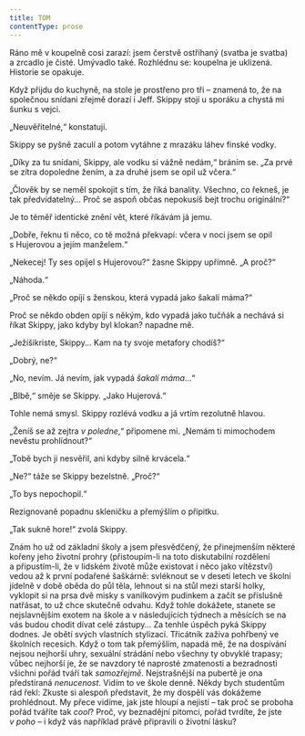 ```yaml
---
title: TOM
contentType: prose
---
```


<section>

Ráno mě v koupelně cosi zarazí: jsem čerstvě ostříhaný (svatba je svatba) a zrcadlo je čisté. Umývadlo také. Rozhlédnu se: koupelna je uklizená. Historie se opakuje.

Když přijdu do kuchyně, na stole je prostřeno pro tři – znamená to, že na společnou snídani zřejmě dorazí i Jeff. Skippy stojí u sporáku a chystá mi šunku s vejci.

„Neuvěřitelné,“ konstatuji.

Skippy se pyšně zaculí a potom vytáhne z mrazáku láhev finské vodky.

„Díky za tu snídani, Skippy, ale vodku si vážně nedám,“ bráním se. „Za prvé se zítra dopoledne žením, a za druhé jsem se opil už včera.“

„Člověk by se neměl spokojit s tím, že říká banality. Všechno, co řekneš, je tak předvídatelný… Proč se aspoň občas nepokusíš bejt trochu originální?“

Je to téměř identické znění vět, které říkávám já jemu.

„Dobře, řeknu ti něco, co tě možná překvapí: včera v noci jsem se opil s Hujerovou a jejím manželem.“

„Nekecej! Ty ses opíjel s Hujerovou?“ žasne Skippy upřímně. „A proč?“

„Náhoda.“

„Proč se někdo opíjí s ženskou, která vypadá jako šakalí máma?“

Proč se někdo obden opíjí s někým, kdo vypadá jako tučňák a nechává si říkat Skippy, jako kdyby byl klokan? napadne mě.

„Ježíšikriste, Skippy… Kam na ty svoje metafory chodíš?“

„Dobrý, ne?“

„No, nevím. Já nevím, jak vypadá _šakalí máma_…“

„Blbě,“ směje se Skippy. „Jako Hujerová.“

Tohle nemá smysl. Skippy rozlévá vodku a já vrtím rezolutně hlavou.

„Ženíš se až zejtra _v poledne_,“ připomene mi. „Nemám ti mimochodem nevěstu prohlídnout?“

„Tobě bych ji nesvěřil, ani kdyby silně krvácela.“

„Ne?“ táže se Skippy bezelstně. „Proč?“

„To bys nepochopil.“

Rezignovaně popadnu skleničku a přemýšlím o přípitku.

„Tak sukně hore!“ zvolá Skippy.

Znám ho už od základní školy a jsem přesvědčený, že přinejmenším některé kořeny jeho životní prohry (přistoupím-li na toto diskutabilní rozdělení a připustím-li, že v lidském životě může existovat i něco jako vítězství) vedou až k první podařené šaškárně: svléknout se v deseti letech ve školní jídelně v době oběda do půl těla, lehnout si na stůl mezi starší holky, vyklopit si na prsa dvě misky s vanilkovým pudinkem a začít se příslušně natřásat, to už chce skutečně odvahu. Když tohle dokážete, stanete se nejslavnějším exotem na škole a v následujících týdnech a měsících se na vás budou chodit dívat celé zástupy… Za tenhle úspěch pyká Skippy dodnes. Je obětí svých vlastních stylizací. Třicátník zaživa pohřbený ve školních recesích. Když o tom tak přemýšlím, napadá mě, že na dospívání nejsou nejhorší uhry, sexuální strádání nebo všechny ty obvyklé trapasy; vůbec nejhorší je, že se navzdory té naprosté zmatenosti a bezradnosti všichni pořád tváří tak _samozřejmě_. Nejstrašnější na pubertě je ona předstíraná _nenucenost_. Vidím to ve škole denně. Někdy bych studentům rád řekl: Zkuste si alespoň představit, že my dospělí vás dokážeme prohlédnout. My přece vidíme, jak jste hloupí a nejistí – tak proč se proboha pořád tváříte tak _cool_? Proč, vy beznadějní pitomci, pořád tvrdíte, že jste _v poho_ – i když vás například právě připravili o životní lásku?

</section>
